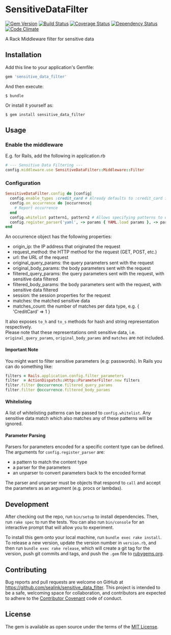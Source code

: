 # SensitiveDataFilter

[![Gem Version](https://badge.fury.io/rb/sensitive_data_filter.svg)](http://badge.fury.io/rb/sensitive_data_filter)
[![Build Status](https://travis-ci.org/sealink/sensitive_data_filter.svg?branch=master)](https://travis-ci.org/sealink/sensitive_data_filter)
[![Coverage Status](https://coveralls.io/repos/sealink/sensitive_data_filter/badge.svg)](https://coveralls.io/r/sealink/sensitive_data_filter)
[![Dependency Status](https://gemnasium.com/sealink/sensitive_data_filter.svg)](https://gemnasium.com/sealink/sensitive_data_filter)
[![Code Climate](https://codeclimate.com/github/sealink/sensitive_data_filter/badges/gpa.svg)](https://codeclimate.com/github/sealink/sensitive_data_filter)

A Rack Middleware filter for sensitive data

## Installation

Add this line to your application's Gemfile:

```ruby
gem 'sensitive_data_filter'
```

And then execute:

    $ bundle

Or install it yourself as:

    $ gem install sensitive_data_filter

## Usage

### Enable the middleware

E.g. for Rails, add the following in application.rb

```ruby
# --- Sensitive Data Filtering ---
config.middleware.use SensitiveDataFilter::Middleware::Filter
```

### Configuration

```ruby
SensitiveDataFilter.config do |config|
  config.enable_types :credit_card # Already defaults to :credit_card if not specified
  config.on_occurrence do |occurrence| 
    # Report occurrence
  end
  config.whitelist pattern1, pattern2 # Allows specifying patterns to whitelist matches
  config.register_parser('yaml', -> params { YAML.load params }, -> params { YAML.dump params })
end
```

An occurrence object has the following properties:

* origin_ip:             the IP address that originated the request
* request_method:        the HTTP method for the request (GET, POST, etc.)
* url:                   the URL of the request
* original_query_params: the query parameters sent with the request
* original_body_params:  the body parameters sent with the request
* filtered_query_params: the query parameters sent with the request, with sensitive data filtered
* filtered_body_params:  the body parameters sent with the request, with sensitive data filtered
* session:               the session properties for the request
* matches:               the matched sensitive data
* matches_count:         the number of matches per data type, e.g. { 'CreditCard' => 1 }

It also exposes `to_h` and `to_s` methods for hash and string representation respectively.  
Please note that these representations omit sensitive data, 
i.e. `original_query_params`, `original_body_params` and `matches` are not included.

#### Important Note

You might want to filter sensitive parameters (e.g: passwords).
In Rails you can do something like:

```ruby
filters = Rails.application.config.filter_parameters
filter  = ActionDispatch::Http::ParameterFilter.new filters
filter.filter @occurrence.filtered_query_params
filter.filter @occurrence.filtered_body_params
```

#### Whitelisting

A list of whitelisting patterns can be passed to `config.whitelist`. 
Any sensitive data match which also matches any of these patterns will be ignored.

#### Parameter Parsing

Parsers for parameters encoded for a specific content type can be defined.
The arguments for `config.register_parser` are:
* a pattern to match the content type
* a parser for the parameters
* an unparser to convert parameters back to the encoded format
 
The parser and unparser must be objects that respond to `call` and accept the parameters as an argument (e.g. procs or lambdas).

## Development

After checking out the repo, run `bin/setup` to install dependencies. Then, run `rake spec` to run the tests. You can also run `bin/console` for an interactive prompt that will allow you to experiment.

To install this gem onto your local machine, run `bundle exec rake install`. To release a new version, update the version number in `version.rb`, and then run `bundle exec rake release`, which will create a git tag for the version, push git commits and tags, and push the `.gem` file to [rubygems.org](https://rubygems.org).

## Contributing

Bug reports and pull requests are welcome on GitHub at https://github.com/sealink/sensitive_data_filter. This project is intended to be a safe, welcoming space for collaboration, and contributors are expected to adhere to the [Contributor Covenant](http://contributor-covenant.org) code of conduct.


## License

The gem is available as open source under the terms of the [MIT License](http://opensource.org/licenses/MIT).

